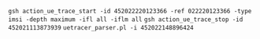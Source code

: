 ```gsh action_ue_trace_start -id 452022220123366 -ref 022220123366 -type imsi -depth maximum -ifl all -iflm all```  ```gsh action_ue_trace_stop -id  452021113873939``` ```uetracer_parser.pl -i 452022148896424```
